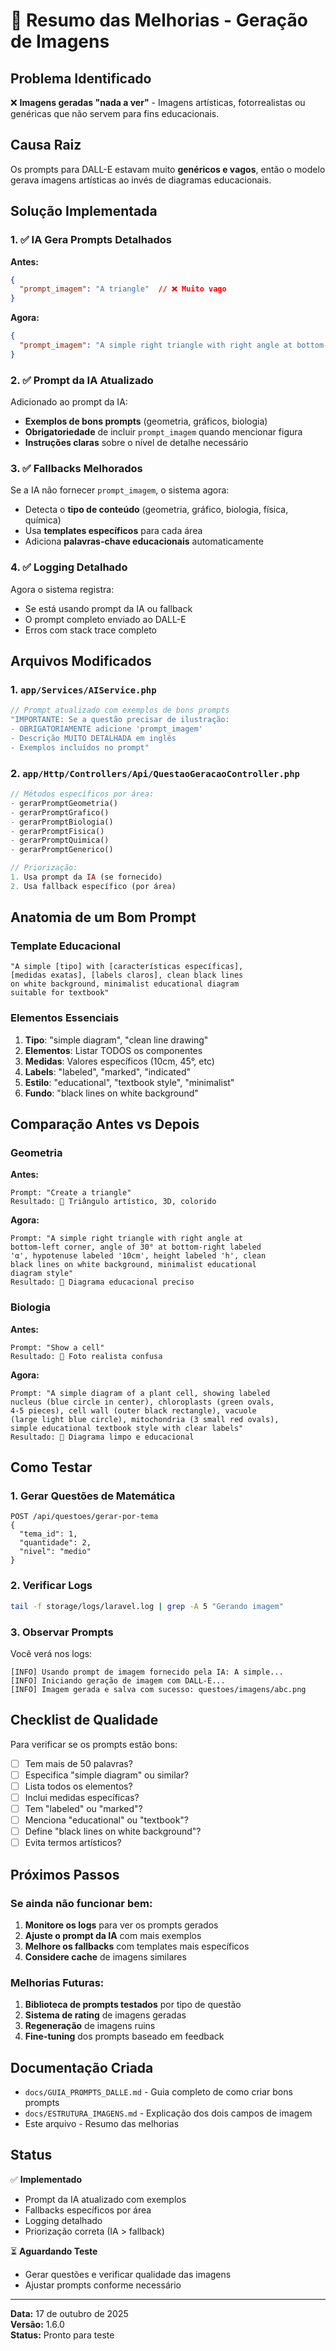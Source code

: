 # 🔧 Resumo das Melhorias - Geração de Imagens

## Problema Identificado
❌ **Imagens geradas "nada a ver"** - Imagens artísticas, fotorrealistas ou genéricas que não servem para fins educacionais.

## Causa Raiz
Os prompts para DALL-E estavam muito **genéricos e vagos**, então o modelo gerava imagens artísticas ao invés de diagramas educacionais.

## Solução Implementada

### 1. ✅ IA Gera Prompts Detalhados

**Antes:**
```json
{
  "prompt_imagem": "A triangle"  // ❌ Muito vago
}
```

**Agora:**
```json
{
  "prompt_imagem": "A simple right triangle with right angle at bottom-left, angle of 30° at bottom-right labeled 'α', hypotenuse of 10cm labeled, height labeled as 'x', clean black lines on white background, minimal style"  // ✅ Específico
}
```

### 2. ✅ Prompt da IA Atualizado

Adicionado ao prompt da IA:
- **Exemplos de bons prompts** (geometria, gráficos, biologia)
- **Obrigatoriedade** de incluir `prompt_imagem` quando mencionar figura
- **Instruções claras** sobre o nível de detalhe necessário

### 3. ✅ Fallbacks Melhorados

Se a IA não fornecer `prompt_imagem`, o sistema agora:
- Detecta o **tipo de conteúdo** (geometria, gráfico, biologia, física, química)
- Usa **templates específicos** para cada área
- Adiciona **palavras-chave educacionais** automaticamente

### 4. ✅ Logging Detalhado

Agora o sistema registra:
- Se está usando prompt da IA ou fallback
- O prompt completo enviado ao DALL-E
- Erros com stack trace completo

## Arquivos Modificados

### 1. `app/Services/AIService.php`
```php
// Prompt atualizado com exemplos de bons prompts
"IMPORTANTE: Se a questão precisar de ilustração:
- OBRIGATORIAMENTE adicione 'prompt_imagem' 
- Descrição MUITO DETALHADA em inglês
- Exemplos incluídos no prompt"
```

### 2. `app/Http/Controllers/Api/QuestaoGeracaoController.php`
```php
// Métodos específicos por área:
- gerarPromptGeometria()
- gerarPromptGrafico()
- gerarPromptBiologia()
- gerarPromptFisica()
- gerarPromptQuimica()
- gerarPromptGenerico()

// Priorização:
1. Usa prompt da IA (se fornecido)
2. Usa fallback específico (por área)
```

## Anatomia de um Bom Prompt

### Template Educacional
```
"A simple [tipo] with [características específicas], 
[medidas exatas], [labels claros], clean black lines 
on white background, minimalist educational diagram 
suitable for textbook"
```

### Elementos Essenciais
1. **Tipo**: "simple diagram", "clean line drawing"
2. **Elementos**: Listar TODOS os componentes
3. **Medidas**: Valores específicos (10cm, 45°, etc)
4. **Labels**: "labeled", "marked", "indicated"
5. **Estilo**: "educational", "textbook style", "minimalist"
6. **Fundo**: "black lines on white background"

## Comparação Antes vs Depois

### Geometria

**Antes:**
```
Prompt: "Create a triangle"
Resultado: 🎨 Triângulo artístico, 3D, colorido
```

**Agora:**
```
Prompt: "A simple right triangle with right angle at 
bottom-left corner, angle of 30° at bottom-right labeled 
'α', hypotenuse labeled '10cm', height labeled 'h', clean 
black lines on white background, minimalist educational 
diagram style"
Resultado: 📐 Diagrama educacional preciso
```

### Biologia

**Antes:**
```
Prompt: "Show a cell"
Resultado: 🎨 Foto realista confusa
```

**Agora:**
```
Prompt: "A simple diagram of a plant cell, showing labeled 
nucleus (blue circle in center), chloroplasts (green ovals, 
4-5 pieces), cell wall (outer black rectangle), vacuole 
(large light blue circle), mitochondria (3 small red ovals), 
simple educational textbook style with clear labels"
Resultado: 🔬 Diagrama limpo e educacional
```

## Como Testar

### 1. Gerar Questões de Matemática
```http
POST /api/questoes/gerar-por-tema
{
  "tema_id": 1,
  "quantidade": 2,
  "nivel": "medio"
}
```

### 2. Verificar Logs
```bash
tail -f storage/logs/laravel.log | grep -A 5 "Gerando imagem"
```

### 3. Observar Prompts
Você verá nos logs:
```
[INFO] Usando prompt de imagem fornecido pela IA: A simple...
[INFO] Iniciando geração de imagem com DALL-E...
[INFO] Imagem gerada e salva com sucesso: questoes/imagens/abc.png
```

## Checklist de Qualidade

Para verificar se os prompts estão bons:

- [ ] Tem mais de 50 palavras?
- [ ] Especifica "simple diagram" ou similar?
- [ ] Lista todos os elementos?
- [ ] Inclui medidas específicas?
- [ ] Tem "labeled" ou "marked"?
- [ ] Menciona "educational" ou "textbook"?
- [ ] Define "black lines on white background"?
- [ ] Evita termos artísticos?

## Próximos Passos

### Se ainda não funcionar bem:

1. **Monitore os logs** para ver os prompts gerados
2. **Ajuste o prompt da IA** com mais exemplos
3. **Melhore os fallbacks** com templates mais específicos
4. **Considere cache** de imagens similares

### Melhorias Futuras:

1. **Biblioteca de prompts testados** por tipo de questão
2. **Sistema de rating** de imagens geradas
3. **Regeneração** de imagens ruins
4. **Fine-tuning** dos prompts baseado em feedback

## Documentação Criada

- `docs/GUIA_PROMPTS_DALLE.md` - Guia completo de como criar bons prompts
- `docs/ESTRUTURA_IMAGENS.md` - Explicação dos dois campos de imagem
- Este arquivo - Resumo das melhorias

## Status

✅ **Implementado**
- Prompt da IA atualizado com exemplos
- Fallbacks específicos por área
- Logging detalhado
- Priorização correta (IA > fallback)

⏳ **Aguardando Teste**
- Gerar questões e verificar qualidade das imagens
- Ajustar prompts conforme necessário

---

**Data:** 17 de outubro de 2025  
**Versão:** 1.6.0  
**Status:** Pronto para teste
